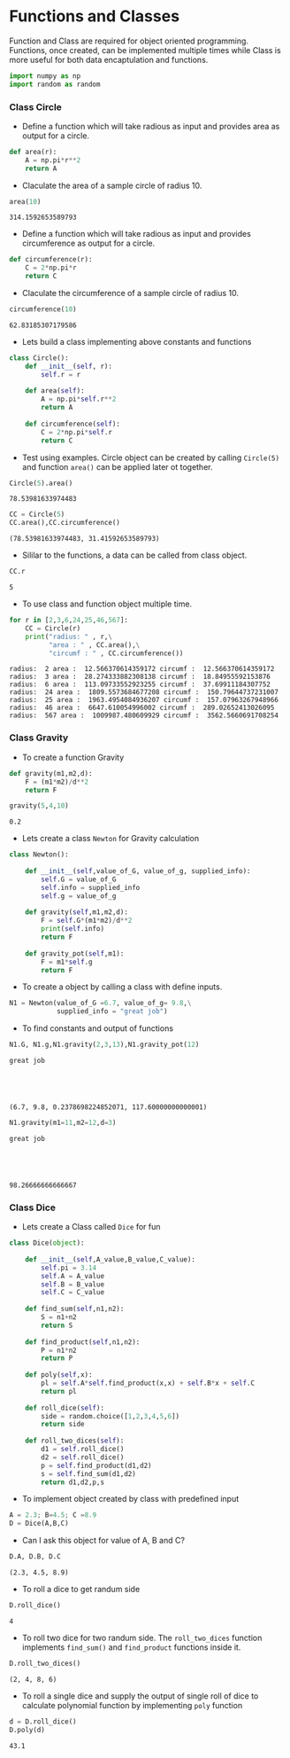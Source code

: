 # Functions and Classes

Function and Class are required for object oriented programming. Functions, once created, can be implemented multiple times while Class is more useful for both data encaptulation and functions.


```python
import numpy as np
import random as random
```

### Class Circle

- Define a function which will take radious as input and provides area as output for a circle.


```python
def area(r):
    A = np.pi*r**2
    return A
```

- Claculate the area of a sample circle of radius 10.


```python
area(10)
```




    314.1592653589793



- Define a function which will take radious as input and provides circumference as output for a circle.


```python
def circumference(r):
    C = 2*np.pi*r
    return C
```

- Claculate the circumference of a sample circle of radius 10.


```python
circumference(10)
```




    62.83185307179586



- Lets build a class implementing above constants and functions


```python
class Circle():
    def __init__(self, r):
        self.r = r
          
    def area(self):
        A = np.pi*self.r**2
        return A
    
    def circumference(self):
        C = 2*np.pi*self.r
        return C
```

- Test using examples. Circle object can be created by calling ```Circle(5)``` and function ```area()``` can be applied later ot together.


```python
Circle(5).area()
```




    78.53981633974483




```python
CC = Circle(5)
CC.area(),CC.circumference()
```




    (78.53981633974483, 31.41592653589793)



- Sililar to the functions, a data can be called from class object.


```python
CC.r
```




    5



- To use class and function object multiple time.


```python
for r in [2,3,6,24,25,46,567]:
    CC = Circle(r)
    print("radius: " , r,\
          "area : " , CC.area(),\
          "circumf : " , CC.circumference())
```

    radius:  2 area :  12.566370614359172 circumf :  12.566370614359172
    radius:  3 area :  28.274333882308138 circumf :  18.84955592153876
    radius:  6 area :  113.09733552923255 circumf :  37.69911184307752
    radius:  24 area :  1809.5573684677208 circumf :  150.79644737231007
    radius:  25 area :  1963.4954084936207 circumf :  157.07963267948966
    radius:  46 area :  6647.610054996002 circumf :  289.02652413026095
    radius:  567 area :  1009987.480609929 circumf :  3562.5660691708254


### Class Gravity

- To create a function Gravity


```python
def gravity(m1,m2,d):
    F = (m1*m2)/d**2
    return F
```


```python
gravity(5,4,10)
```




    0.2



- Lets create a class ```Newton``` for Gravity calculation


```python
class Newton():
    
    def __init__(self,value_of_G, value_of_g, supplied_info):
        self.G = value_of_G
        self.info = supplied_info
        self.g = value_of_g
        
    def gravity(self,m1,m2,d):
        F = self.G*(m1*m2)/d**2
        print(self.info)
        return F  
    
    def gravity_pot(self,m1):
        F = m1*self.g
        return F      
```

- To create a object by calling a class with define inputs.


```python
N1 = Newton(value_of_G =6.7, value_of_g= 9.8,\
            supplied_info = "great job")
```

- To find constants and output of functions


```python
N1.G, N1.g,N1.gravity(2,3,13),N1.gravity_pot(12)
```

    great job





    (6.7, 9.8, 0.2378698224852071, 117.60000000000001)




```python
N1.gravity(m1=11,m2=12,d=3)
```

    great job





    98.26666666666667



### Class Dice

- Lets create a Class called ```Dice``` for fun


```python
class Dice(object):
    
    def __init__(self,A_value,B_value,C_value):
        self.pi = 3.14
        self.A = A_value
        self.B = B_value
        self.C = C_value 
    
    def find_sum(self,n1,n2):
        S = n1+n2
        return S
    
    def find_product(self,n1,n2):
        P = n1*n2
        return P
    
    def poly(self,x):
        pl = self.A*self.find_product(x,x) + self.B*x + self.C
        return pl
    
    def roll_dice(self):
        side = random.choice([1,2,3,4,5,6])
        return side
    
    def roll_two_dices(self):
        d1 = self.roll_dice()
        d2 = self.roll_dice()
        p = self.find_product(d1,d2)
        s = self.find_sum(d1,d2)
        return d1,d2,p,s
```

- To implement object created by class with predefined input


```python
A = 2.3; B=4.5; C =8.9
D = Dice(A,B,C)
```

- Can I ask this object for value of A, B and C?


```python
D.A, D.B, D.C
```




    (2.3, 4.5, 8.9)



- To roll a dice to get randum side


```python
D.roll_dice()
```




    4



- To roll two dice for two randum side. The ```roll_two_dices``` function implements ```find_sum()``` and ```find_product``` functions inside it.


```python
D.roll_two_dices()
```




    (2, 4, 8, 6)



- To roll a single dice and supply the output of single roll of dice to calculate polynomial function  by implementing ```poly``` function


```python
d = D.roll_dice()
D.poly(d)
```




    43.1


